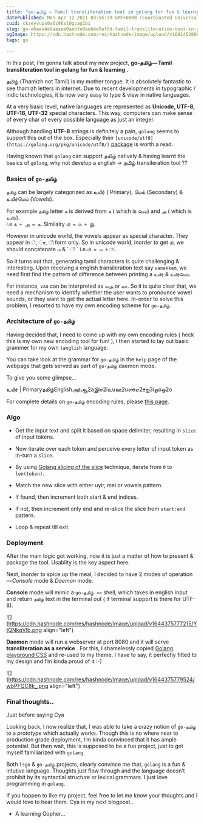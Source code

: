 ```yaml
---
title: "go-தமிழ் — Tamil transliteration tool in golang for fun & learning"
datePublished: Mon Apr 12 2021 03:55:39 GMT+0000 (Coordinated Universal Time)
cuid: ckzeyvups0a6z96s10gcag1bi
slug: go-e0aea4e0aeaee0aebfe0aeb4e0af8d-tamil-transliteration-tool-in-golang-for-fun-learning-a59eb87d9b7f
ogImage: https://cdn.hashnode.com/res/hashnode/image/upload/v1681452009097/4fedee09-e985-4281-9a73-08536c7d3dfc.png
tags: go

---
```


In this post, I’m gonna talk about my new project, **go-தமிழ் — Tamil transliteration tool in golang for fun & learning** .

தமிழ் (Thamizh not Tamil) is my mother tongue. It is absolutely fantastic to see thamizh letters in internet. Due to recent developments in typographic / indic technologies, it is now very easy to type & view in native languages.

At a very basic level, native languages are represented as **Unicode, UTF-8, UTF-16, UTF-32** special characters. This way, computers can make sense of every char of every possible language as just an integer.

Although handling **UTF-8** strings is definitely a pain, `golang` seems to support this out of the box. Especially their `[unicode/utf8](https://golang.org/pkg/unicode/utf8/)` [package](https://golang.org/pkg/unicode/utf8/) is worth a read.

Having known that `golang` can support தமிழ் natively & having learnt the basics of `golang`, why not develop a english -&gt; தமிழ் transileration tool ??

### Basics of `go-தமிழ்`

`தமிழ்` can be largely categorized as உயிர் ( Primary), மெய் (Secondary) & உயிர்மெய் (Vowels).

For example `தமிழ்` letter `க` is derived from `க்` ( which is `மெய்`) and `அ` ( which is `உயிர்`).  
i.e `க் + அ = க`. Similalry `மி = ம் + இ`.

However in unicode world, the vowels appear as special character. They appear in ், ா, ி form only. So in unicode world, inorder to get `மி`, we should concatenate `ம` & \` ி \` i.e `மி = ம + ி` .

So it turns out that, generating tamil characters is quite challenging & interesting. Upon receiving a english transileration text say `vanakkam`, we need first find the pattern of difference between printing a `உயிர்` & `உயிர்மெய்`.

For instance, `vaa` can be interpreted as `வஅ` or `வா`. So it is quite clear that, we need a mechanism to identify whether the user wants to pronounce vowel sounds, or they want to get the actual letter here. In-order to solve this problem, I resorted to have my own encoding scheme for `go-தமிழ்`.

### Architecture of `go-தமிழ்`

Having decided that, I need to come up with my own encoding rules ( heck this is my own new encoding tool for fun! ), I then started to lay out basic grammer for my own `tanglish` language.

You can take look at the grammar for `go-தமிழ்` in the `help` page of the webpage that gets served as part of `go-தமிழ்` daemon mode.

To give you some glimpse…

உயிர் | Primaryதமிழ்Englishஅaஆ2aஇiஈ2iஉuஊ2uஎeஏ2eஐ3iஒoஓ2o

For complete details on `go-தமிழ்` encoding rules, please [this page](https://github.com/kspviswa/gothamizh/blob/master/help.html).

### Algo

* Get the input text and split it based on space delimiter, resulting in `slice` of input tokens.
    
* Now iterate over each token and perceive every letter of input token as in-turn a `slice`.
    
* By using [Golang slicing of the slice](https://blog.golang.org/go-slices-usage-and-internals) technique, iterate from `0` to `len(token)`.
    
* Match the new slice with either uyir, mei or vowels pattern.
    
* If found, then increment both start & end indices.
    
* If not, then increment only end and re-slice the slice from `start:end` pattern.
    
* Loop & repeat till exit.
    

### Deployment

After the main logic got working, now it is just a matter of how to present & package the tool. Usablity is the key aspect here.

Next, inorder to spice up the meal, I decided to have 2 modes of operation — *Console* mode & *Daemon* mode.

**Console** mode will mimic a `go-தமிழ் >>` shell, which takes in english input and return `தமிழ்` text in the terminal out ( if terminal support is there for UTF-8).

![](https://cdn.hashnode.com/res/hashnode/image/upload/v1644375777215/YtQNkqVIb.png align="left")

**Daemon** mode will run a webserver at port 8080 and it will serve **transliteration as a service** . For this, I shamelessly copied [Golang playground CSS](https://play.golang.org/) and re-used to my theme. I have to say, it perfectly fitted to my design and I’m kinda proud of it :-)

![](https://cdn.hashnode.com/res/hashnode/image/upload/v1644375779524/wbPFQC8k_.png align="left")

### Final thoughts..

Just before saying Cya

Looking back, I now realize that, I was able to take a crazy notion of `go-தமிழ்` to a prototype which actually works. Though this is no where near to production grade deployment, I’m kinda convinced that it has ample potential. But then wait, this is supposed to be a fun project, just to get myself familiarized with `golang`.

Both `lsgo` & `go-தமிழ்` projects, clearly convince me that, `golang` is a fun & intutive language. Thoughts just flow through and the language doesn’t prohibit by its syntactial structure or lexical grammars. I just love programming in `golang`.

If you happen to like my project, feel free to let me know your thoughts and I would love to hear them. Cya in my next blogpost..

* A learning Gopher…